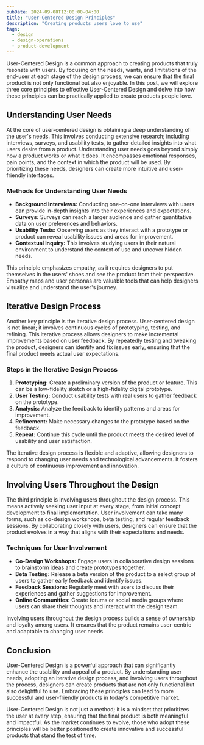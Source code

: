 ```yaml
---
pubDate: 2024-09-08T12:00:00-04:00
title: "User-Centered Design Principles"
description: "Creating products users love to use"
tags:
  - design
  - design-operations
  - product-development
---
```


User-Centered Design is a common approach to creating products that truly resonate with users. By focusing on the needs, wants, and limitations of the end-user at each stage of the design process, we can ensure that the final product is not only functional but also enjoyable. In this post, we will explore three core principles to effective User-Centered Design and delve into how these principles can be practically applied to create products people love.

## Understanding User Needs

At the core of user-centered design is obtaining a deep understanding of the user's needs. This involves conducting extensive research; including interviews, surveys, and usability tests, to gather detailed insights into what users desire from a product. Understanding user needs goes beyond simply how a product works or what it does. It encompasses emotional responses, pain points, and the context in which the product will be used. By prioritizing these needs, designers can create more intuitive and user-friendly interfaces.

### Methods for Understanding User Needs

- **Background Interviews:** Conducting one-on-one interviews with users can provide in-depth insights into their experiences and expectations.
- **Surveys:** Surveys can reach a larger audience and gather quantitative data on user preferences and behaviors.
- **Usability Tests:** Observing users as they interact with a prototype or product can reveal usability issues and areas for improvement.
- **Contextual Inquiry:** This involves studying users in their natural environment to understand the context of use and uncover hidden needs.

This principle emphasizes empathy, as it requires designers to put themselves in the users' shoes and see the product from their perspective. Empathy maps and user personas are valuable tools that can help designers visualize and understand the user's journey.

## Iterative Design Process

Another key principle is the iterative design process. User-centered design is not linear; it involves continuous cycles of prototyping, testing, and refining. This iterative process allows designers to make incremental improvements based on user feedback. By repeatedly testing and tweaking the product, designers can identify and fix issues early, ensuring that the final product meets actual user expectations.

### Steps in the Iterative Design Process

1. **Prototyping:** Create a preliminary version of the product or feature. This can be a low-fidelity sketch or a high-fidelity digital prototype.
2. **User Testing:** Conduct usability tests with real users to gather feedback on the prototype.
3. **Analysis:** Analyze the feedback to identify patterns and areas for improvement.
4. **Refinement:** Make necessary changes to the prototype based on the feedback.
5. **Repeat:** Continue this cycle until the product meets the desired level of usability and user satisfaction.

The iterative design process is flexible and adaptive, allowing designers to respond to changing user needs and technological advancements. It fosters a culture of continuous improvement and innovation.

## Involving Users Throughout the Design

The third principle is involving users throughout the design process. This means actively seeking user input at every stage, from initial concept development to final implementation. User involvement can take many forms, such as co-design workshops, beta testing, and regular feedback sessions. By collaborating closely with users, designers can ensure that the product evolves in a way that aligns with their expectations and needs.

### Techniques for User Involvement

- **Co-Design Workshops:** Engage users in collaborative design sessions to brainstorm ideas and create prototypes together.
- **Beta Testing:** Release a beta version of the product to a select group of users to gather early feedback and identify issues.
- **Feedback Sessions:** Regularly meet with users to discuss their experiences and gather suggestions for improvement.
- **Online Communities:** Create forums or social media groups where users can share their thoughts and interact with the design team.

Involving users throughout the design process builds a sense of ownership and loyalty among users. It ensures that the product remains user-centric and adaptable to changing user needs.

## Conclusion

User-Centered Design is a powerful approach that can significantly enhance the usability and appeal of a product. By understanding user needs, adopting an iterative design process, and involving users throughout the process, designers can create products that are not only functional but also delightful to use. Embracing these principles can lead to more successful and user-friendly products in today's competitive market.

User-Centered Design is not just a method; it is a mindset that prioritizes the user at every step, ensuring that the final product is both meaningful and impactful. As the market continues to evolve, those who adopt these principles will be better positioned to create innovative and successful products that stand the test of time.
